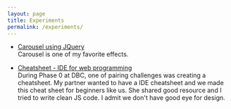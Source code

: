 ```yaml
---
layout: page
title: Experiments
permalink: /experiments/
---
```


* [Carousel using JQuery](./carousel.html)  
  Carousel is one of my favorite effects.  
  
  
* [Cheatsheet - IDE for web programming](./cheatsheet_ide.html)  
  During Phase 0 at DBC, one of pairing challenges was creating a cheatsheet. My partner wanted to have a IDE cheatsheet and we made this cheat sheet for beginners like us. She shared good resource and I tried to write clean JS code. I admit we don't have good eye for design.  
